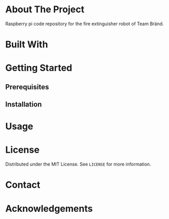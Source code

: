 # About The Project

Raspberry pi code repository for the fire extinguisher robot of Team Bränd.

# Built With

# Getting Started

## Prerequisites

## Installation

# Usage

# License
Distributed under the MIT License. See `LICENSE` for more information.
# Contact

# Acknowledgements
